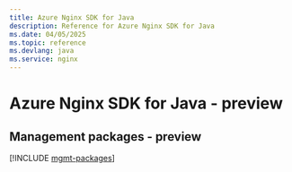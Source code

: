 ```yaml
---
title: Azure Nginx SDK for Java
description: Reference for Azure Nginx SDK for Java
ms.date: 04/05/2025
ms.topic: reference
ms.devlang: java
ms.service: nginx
---
```

# Azure Nginx SDK for Java - preview

## Management packages - preview
[!INCLUDE [mgmt-packages](nginx-mgmt-index.md)]